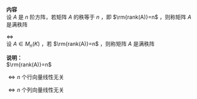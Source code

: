 **内容**  
设 $A$ 是 $n$ 阶方阵，若矩阵 $A$ 的秩等于 $n$ ，即 $\rm{rank(A)}=n$ ，则称矩阵 $A$ 是满秩阵  
  
 $\Leftrightarrow$  
设 $A\in M_n(K)$ ，若 $\rm{rank(A)}=n$ ，则称矩阵 $A$ 是满秩阵  
  
**说明：**  
 $\rm{rank(A)}=n$  
  
 $\Leftrightarrow n$ 个行向量线性无关  
  
 $\Leftrightarrow n$ 个列向量线性无关  
